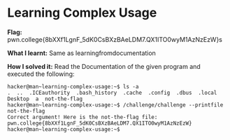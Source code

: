 # Learning Complex Usage 

**Flag:** pwn.college{8bXXf1LgnF_5dK0CsBXzBAeLDM7.QX1ITO0wyM1AzNzEzW}s

**What I learnt:** Same as learningfromdocumentation

**How I solved it:**
Read the Documentation of the given program and executed the following:

``` 
hacker@man~learning-complex-usage:~$ ls -a
.  ..  .ICEauthority  .bash_history  .cache  .config  .dbus  .local  Desktop  a  not-the-flag
hacker@man~learning-complex-usage:~$ /challenge/challenge --printfile not-the-flag
Correct argument! Here is the not-the-flag file:
pwn.college{8bXXf1LgnF_5dK0CsBXzBAeLDM7.QX1ITO0wyM1AzNzEzW}
hacker@man~learning-complex-usage:~$ 
```

